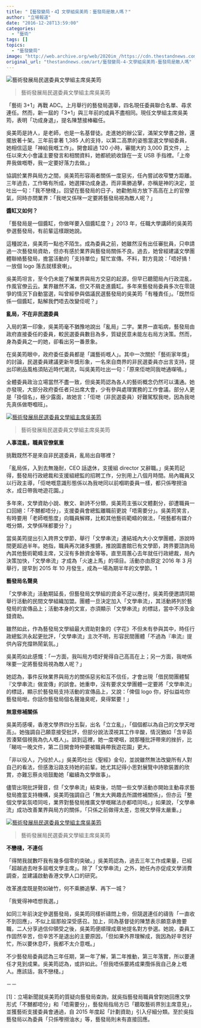 ```yaml
---
title: "【藝發變局‧4】文學組吳美筠：藝發局是敵人嗎？"
author: "立場報道"
date: "2016-12-28T13:59:00"
categories:
  - "藝術"
tags: []
topics:
  - "藝發變局"
image: "http://web.archive.org/web/2020im_/https://cdn.thestandnews.com/media/photos/cache/15443245_10154263488251656_7704182971754856385_o_pKcua_1200x0.png"
original_url: "thestandnews.com/art/藝發變局-4-文學組吳美筠-藝發局是敵人嗎"
---
```

![藝術發展局民選委員文學組主席吳美筠](http://web.archive.org/web/2020im_/https://cdn.thestandnews.com/media/photos/cache/15443245_10154263488251656_7704182971754856385_o_pKcua_1200x0.png)

> 藝術發展局民選委員文學組主席吳美筠

「藝術 3+1」再戰 ADC。上月舉行的藝發局選舉，四名現任委員聯合名單、尋求連任。然而，新一屆的「3+1」與三年前的成員不盡相同。現任文學組主席吳美筠，表明「功成身退」，提名陳慧接棒繼任。

吳美筠是詩人，是老師，也是一名基督徒。走進她的辦公室，滿架文學書之餘，還擺放著十架。三年前拿著 1,385 人的支持，以第二高票的姿態當選文學組委員，她相信這是「神給我嘅工作」。開會超過 120 小時，審閱大約 3,000 頁文件，上任以來大小會議主要發言和相關資料，她都統統收錄在一支 USB 手指裡。「上帝畀我做嘅嘢，我一定要好落力去做。」

協調於業界與局方之間，吳美筠形容兩者關係一度惡劣，任內嘗試收窄雙方距離。三年過去，工作略有所成，她選擇功成身退，而非乘勝追擊，亦稱是神的決定，並吐出一句：「我不戀棧」。回望在藝發局的日子，她勸勉局方放下高高在上的官僚氣，同時亦問業界：「我哋又係咪一定要將藝發局視為敵人呢？」

**醬缸又如何？**

「藝發局是一個醬缸，你做咩要入個醬缸度？」2013 年，任職大學講師的吳美筠參選藝發局，有前輩這樣跟她說。

這種說法，吳美筠一點也不陌生。成為委員之前，她雖然沒有出任審批員，只申請過一次藝發局資助，但亦有感於業界與藝發局關係不良。過去，她曾經建議文學團體聯絡藝發局，擔當活動的「支持單位」幫忙宣傳。不料，對方竟說：「唔好搞！一放個 logo 落去就樣衰喇」。

吳美筠坦言，至今仍未能了解業界與局方交惡的起源，但早已聽聞局內行政混亂，作風官僚云云。業界雖然不滿，但又不屑走進醬缸。多年來藝發局委員多次在零競爭的情況下自動當選，叫曾經參與倡議民選藝發局的吳美筠「有種責任」。「既然佢係一個醬缸，點解我們唔去改變佢呢？」

**亂局，不在非民選委員**

入局的第一印象，吳美筠毫不猶豫地說出「亂局」二字。業界一直垢病，藝發局由政府直接委任的委員，較民選委員數目為多，質疑民意未能左右局方決策。然而，身為委員之一的她，卻看出另一番景象。

在吳美筠眼中，政府委任委員都是「識藝術嘅人」。其中一次關於「藝術家年獎」的討論，民選委員建議更新年獎形象，一名來自商界的非民選委員亦出言支持，提出印刷品風格須貼近時代潮流，叫吳美筠吐出一句：「原來佢哋同我哋通㗎喎。」

全體委員政治立場當然不盡一致，但吳美筠認為各人的藝術概念仍然可以溝通。她亦發現，大部分政府委任者只出席大會，少有參與處理實務的工作會議。部分人更是「掛個名」，極少露面，故她言：「佢哋（非民選委員）好難駕馭我哋，因為我哋先真係做嘢嗰班」。

[![藝術發展局民選委員文學組主席吳美筠](http://web.archive.org/web/2020im_/https://cdn.thestandnews.com/media/photos/cache/15590838_10154263488331656_306219620741380955_o_wdAcq_1200x0.jpg)](http://web.archive.org/web/20210628094259/https://cdn.thestandnews.com/media/photos/cache/15590838_10154263488331656_306219620741380955_o_wdAcq_1200x0.jpg)

> 藝術發展局民選委員文學組主席吳美筠

**人事混亂，職員官僚氣重**

挑戰既然不是來自非民選委員，亂局出自哪裡？

「亂局係，入到去無幾耐，CEO 話退休，支援組 director 又辭職。」吳美筠記得，藝發局行政總裁和支援組總監的招聘工作，分別用上八個月時間。局內職員又以行政主導，「佢哋嘅意識形態係以為我哋同以前嗰啲委員一樣，都只係嚟撈油水，成日帶我哋遊花園。」

多年來，文學資助小說、散文、新詩不分類，吳美筠主張以文體劃分，卻遭職員一口回絕：「不嬲都唔分」，支援委員會總監離職前更說「唔需要分」。吳美筠笑言，有時要用「老師嘅態度」向職員解釋，比較其他藝術範疇的做法，「視藝都有媒介嘅分類，文學係咪都要分？」

當吳美筠提出引入跨界文學節，舉行「文學串流」連結城內大小文學團體，游說時間更超過半年。她指，職員再次諸多推搪，推說圖書館已有文學節，跨界要諮詢局內其他藝術範疇主席，又沒有多餘資金等等。直至周蕙心去年就任行政總裁，局內決策加快，「文學串流」才成為「火速上馬」的項目。活動亦由原定 2016 年 3 月舉行，提早到 2015 年 10 月發生，成為一場為期半年的文學節。1

**藝發局名聲臭**

「文學串流」活動期延長，但藝發局文學組的資金不足以應付，吳美筠便邀請同期舉行活動的民間文學組織加盟。團體一旦決定加入「文學串流」，其活動將列於藝發局的宣傳品上；活動本身的文宣，亦須顯示「文學串流」的標誌，當中不涉及金錢資助。

雖然如此，作為藝發局文學組最大資助對象的《字花》不但未有參與其中，時任行政總監洪永起更批評，「文學串流」主次不明，形容民間團體「不過為『串流』提供內容充撐熱鬧氣氛。」

吳美筠如此感慨：「一方面，我叫局方唔好覺得自己高高在上；另一方面，我哋係咪要一定將藝發局視為敵人呢？」

她認為，事件反映業界與局方的關係惡劣和互不信任，才會出現「借民間團體幫『文學串流』做宣傳」的誤會。她重申，沒有要求文學團體一定要將「文學串流」的標誌，顯示於藝發局支持活動的宣傳品上，又說：「俾個 logo 你，好似益咗你藝發局咁。你話你藝發局個名聲幾臭呢，臭得緊要！」

**無意修補關係**

吳美筠感嘆，香港文學界四分五裂，出名「立立亂」，「個個都以為自己的文學天咁高」。她強調自己願意接受批評，但部分說法漠視其工作辛酸，情況猶如「含辛茹苦湊緊個視我為仇人嘅人」。談到這裡，她一度哽咽，說那種批評帶來的挫折，比「睇咗一晚文件，第二日開會時仲要被職員帶我遊花園」更大。

「非以役人，乃役於人。」吳美筠吐出《聖經》金句，並說雖然無法改變所有人對自己的看法，但感激沿路支持她的前輩。她尤其記得小思對展覽中詩歌裝置的欣賞，亦難忘蔡炎培鼓勵她「繼續為文學做事」。

儘管出現批評聲音，但「文學串流」結束後，坊間一些文學活動亦開始主動尋求藝發局擔當支持機構，吳美筠強調自己「無太大興趣去所謂修補關係」，但亦云「整個文學氣氛唔同咗，業界對藝發局推廣文學嘅睇法亦都唔同咗。」如果說，「文學串流」成功改善業界與局方的關係，「只係之前做得太差，忽視文學得太嚴重。」

[![藝術發展局民選委員文學組主席吳美筠](http://web.archive.org/web/2020im_/https://cdn.thestandnews.com/media/photos/cache/15541021_10154263488506656_5379238655945546250_o_kjJJD_1200x0.jpg)](http://web.archive.org/web/20210628094259/https://cdn.thestandnews.com/media/photos/cache/15541021_10154263488506656_5379238655945546250_o_kjJJD_1200x0.jpg)

> 藝術發展局民選委員文學組主席吳美筠

**不戀棧，不連任**

「得閒我就數吓我有幾多個零的突破。」吳美筠認為，過去三年工作成果量，已經「超越過去咁多屆嘅文學主席」。除了「文學串流」之外，她任內亦促成文學消費調查，並建議啟動香港文學人口的研究。

改革進度既是勢如破竹，何不乘勝追擊、再下一城？

「我覺得神唔想我選。」

如同三年前決定參選藝發局，吳美筠同樣祈禱問上帝，但競選連任的禱告「一直收不到回應」，不似上屆那般深受感召。加上，同為基督徒的陳慧表示願意承擔要職，二人分享過信仰領受之後，吳美筠便順理成章地提名對方參選。她說，委員工作固然辛苦，但辛苦不是退出的主要原因，「但如果外界理解成，我因為好辛苦好忙，所以要休息吓，我都不太介意嘅。」

不少藝發局委員認為三年任期，第一年了解，第二年推動，第三年落實，所以要連任才見到成果。吳美筠認為，或許如此。「但我唔係要將成果攬係我自己身上嘅人。應該話，我不戀棧。」

－－

\[1\]：立場新聞就吳美筠的質疑向藝發局查詢，就吳指藝發局職員曾對她回應文學形式「不嬲都唔分」和「唔需要分」，藝發局指局方已「聽取藝術界別主席意見」，並獲藝術支援委員會通過，自 2015 年度起「計劃資助」引入仔細分類。至於吳指藝發局以為委員「只係嚟撈油水」等，藝發局則未有直接回應。